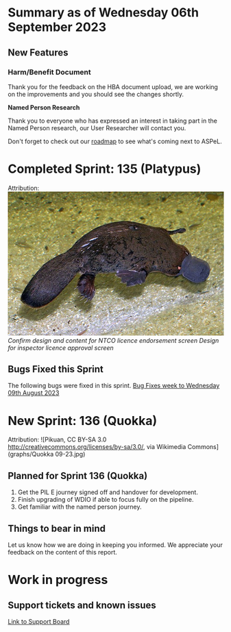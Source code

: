 # Summary as of Wednesday 06th September 2023

## New Features 
### **Harm/Benefit Document**
Thank you for the feedback on the HBA document upload, we are working on the improvements and you should see the changes shortly.

**Named Person Research**

Thank you to everyone who has expressed an interest in taking part in the Named Person research, our User Researcher will contact you. 

Don't forget to check out our [roadmap](https://roadmap.prodpad.com/937455be-8d08-11ed-aa53-2a7db0eb1d9c) to see what's coming next to ASPeL.

# Completed Sprint: 135 (Platypus)




Attribution:
![Stefan Kraft, CC BY-SA 3.0 <http://creativecommons.org/licenses/by-sa/3.0/>, via Wikimedia Commons](graphs/Platypus.jpg)
*Confirm design and content for NTCO licence endorsement screen*
*Design for inspector licence approval screen*

## Bugs Fixed this Sprint
The following bugs were fixed in this sprint.
[Bug Fixes week to Wednesday 09th August 2023](graphs/Bugs090823.jpg)



 
# New Sprint: 136 (Quokka)

Attribution:
![Pikuan, CC BY-SA 3.0 <http://creativecommons.org/licenses/by-sa/3.0/>, via Wikimedia Commons](graphs/Quokka 09-23.jpg)





## Planned for Sprint 136 (Quokka)
1) Get the PIL E journey signed off and handover for development. 
2) Finish upgrading of WDIO if able to focus fully on the pipeline.
3) Get familiar with the named person journey.

## Things to bear in mind
Let us know how we are doing in keeping you informed. We appreciate your feedback on the content of this report.

# Work in progress

## Support tickets and known issues
[Link to Support Board](https://collaboration.homeoffice.gov.uk/jira/secure/RapidBoard.jspa?rapidView=1717)










